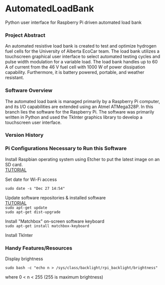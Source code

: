 # AutomatedLoadBank
Python user interface for Raspberry Pi driven automated load bank

### Project Abstract
An automated resistive load bank is created to test and optimize hydrogen fuel cells for the University of Alberta EcoCar team. The load bank utilizes a touchscreen graphical user interface to select automated testing cycles and pulse width modulation for a variable load. The load bank handles up to 60 A of current from the 46 V fuel cell with 1000 W of power dissipation capability. Furthermore, it is battery powered, portable, and weather resistant.

### Software Overview
The automated load bank is managed primarily by a Raspberry Pi computer, and its I/O capabilities are extended using an Atmel ATMega328P. In this branch lies the software for the Raspberry Pi. The software was primarily written in Python and used the TkInter graphics library to develop a touchscreen user interface.

### Version History

### Pi Configurations Necessary to Run this Software
Install Raspbian operating system using Etcher to put the latest image on an SD card.\
    [TUTORIAL](https://www.raspberrypi.org/documentation/installation/installing-images/)
    
Set date for Wi-Fi access
  
  `sudo date -s "Dec 27 14:54"`
    
Update software repositories & installed software\
  [TUTORIAL](https://www.raspberrypi.org/documentation/raspbian/updating.md)\
  `sudo apt-get update`\
  `sudo apt-get dist-upgrade`
   
Install "Matchbox" on-screen software keyboard\
  `sudo apt-get install matchbox-keyboard`
    
Install TkInter
  
### Handy Features/Resources
Display brightness

`sudo bash -c "echo n > /sys/class/backlight/rpi_backlight/brightness"`

where 0 < n < 255 (255 is maximum brightness)

